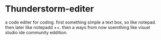 # Thunderstorm-editer
a code editer for coding. first something simple a text box, so like notepad. then later like notepadd ++. then a ways from now soemthing like visuel studio ide community eddition.
